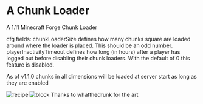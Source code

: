 # A Chunk Loader
A 1.11 Minecraft Forge Chunk Loader

cfg fields:
chunkLoaderSize defines how many chunks square are loaded around where the loader is placed. This should be an odd number.
playerInactivityTimeout defines how long (in hours) after a player has logged out before disabling their chunk loaders. With the default of 0 this feature is disabled.

As of v1.1.0 chunks in all dimensions will be loaded at server start as long as they are enabled

![recipe](http://i.imgur.com/X7E9Ah3.png "Chunk Loader Recipe")
![block](https://i.imgur.com/xrRhDfF.png "Chunk Loader Block")
Thanks to whatthedrunk for the art
